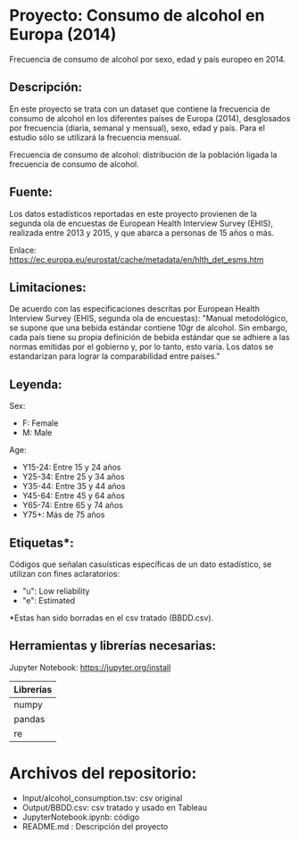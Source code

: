 # Proyecto: Consumo de alcohol en Europa (2014)
Frecuencia de consumo de alcohol por sexo, edad y país europeo en 2014.

## Descripción:
En este proyecto se trata con un dataset que contiene la frecuencia de consumo de alcohol en los diferentes países de Europa (2014), desglosados por frecuencia (diaria, semanal y mensual), sexo, edad y país. Para el estudio sólo se utilizará la frecuencia mensual.

Frecuencia de consumo de alcohol: distribución de la población ligada la frecuencia de consumo de alcohol.

## Fuente:
Los datos estadísticos reportadas en este proyecto provienen de la segunda ola de encuestas de  European Health Interview Survey (EHIS), realizada entre 2013 y 2015, y que abarca a personas de 15 años o más.

Enlace: https://ec.europa.eu/eurostat/cache/metadata/en/hlth_det_esms.htm

## Limitaciones:
De acuerdo con las especificaciones descritas por European Health Interview Survey (EHIS, segunda ola de encuestas):
"Manual metodológico, se supone que una bebida estándar contiene 10gr de alcohol. Sin embargo, cada país tiene su propia definición de bebida estándar que se adhiere a las normas emitidas por el gobierno y, por lo tanto, esto varía. Los datos se estandarizan para lograr la comparabilidad entre países."

## Leyenda:
Sex:
- F: Female
- M: Male

Age:
- Y15-24: Entre 15 y 24 años
- Y25-34: Entre 25 y 34 años
- Y35-44: Entre 35 y 44 años
- Y45-64: Entre 45 y 64 años
- Y65-74: Entre 65 y 74 años
- Y75+: Más de 75 años

## Etiquetas*:
Códigos que señalan casuísticas específicas de un dato estadístico, se utilizan con fines aclaratorios:
- "u": Low reliability
- "e": Estimated

*Estas han sido borradas en el csv tratado (BBDD.csv).

## Herramientas y librerías necesarias:

Jupyter Notebook: https://jupyter.org/install

|Librerías|
| ------------- |
| numpy  |
| pandas | 
| re |

# Archivos del repositorio:
- Input/alcohol_consumption.tsv: csv original
- Output/BBDD.csv: csv tratado y usado en Tableau
- JupyterNotebook.ipynb: código
- README.md : Descripción del proyecto
